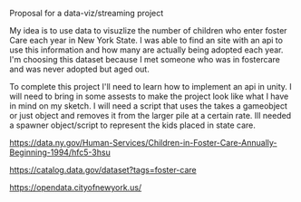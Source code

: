 Proposal for a data-viz/streaming project 



My idea is to use data to visuzlize the number of children who enter foster Care each year in New York State. I was able to find an site with an api to use this information and how many are actually being adopted each year. I'm choosing this dataset because I met someone who was in fostercare and was never adopted but aged out. 

To complete this project I'll need to learn how to implement an api in unity. I will need to bring in some assests to make the project look like what I have in mind on my sketch. I will need a script that uses the takes a gameobject or just object and removes it from the larger pile at a certain rate. Ill needed a spawner object/script to represent the kids placed in state care. 

https://data.ny.gov/Human-Services/Children-in-Foster-Care-Annually-Beginning-1994/hfc5-3hsu

https://catalog.data.gov/dataset?tags=foster-care

https://opendata.cityofnewyork.us/
